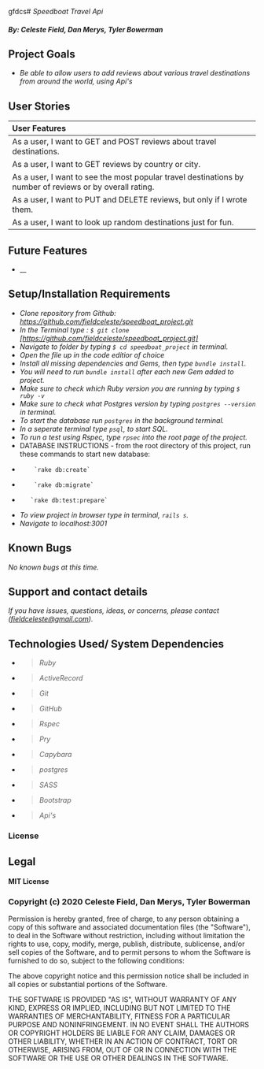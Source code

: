 gfdcs# _Speedboat Travel Api_


#### _By: Celeste Field, Dan Merys, Tyler Bowerman_

## Project Goals
* _Be able to allow users to add reviews about various travel destinations from around the world, using Api's_

## User Stories
|User Features|
| :-----|
| As a user, I want to GET and POST reviews about travel destinations.| 
| As a user, I want to GET reviews by country or city.|
| As a user, I want to see the most popular travel destinations by number of reviews or by overall rating.|
| As a user, I want to PUT and DELETE reviews, but only if I wrote them.| 
| As a user, I want to look up random destinations just for fun.| 



## Future Features
* __

## Setup/Installation Requirements

* _Clone repository from Github: https://github.com/fieldceleste/speedboat_project.git_
* _In the Terminal type : `$ git clone` [https://github.com/fieldceleste/speedboat_project.git]_
* _Navigate to folder by typing  `$ cd speedboat_project` in terminal._
* _Open the file up in the code editior of choice_
* _Install all missing dependencies and Gems, then type `bundle install`._
* _You will need to run `bundle install` after each new Gem added to project._
* _Make sure to check which Ruby version you are running by typing `$ ruby -v`_
* _Make sure to check what Postgres version by typing `postgres --version` in terminal._
* _To start the database run `postgres` in the background terminal._
* _In a seperate terminal type `psql`, to start SQL._
* _To run a test using Rspec, type `rpsec` into the root page of the project._
* DATABASE INSTRUCTIONS - from the root directory of this project, run these commands to start new database:
*         `rake db:create`
*         `rake db:migrate`
*        `rake db:test:prepare`

* _To view project in browser type in terminal, `rails s`._
* _Navigate to localhost:3001_


## Known Bugs
_No known bugs at this time._

## Support and contact details
_If you have issues, questions, ideas, or concerns, please contact (fieldceleste@gmail.com)._

## Technologies Used/ System Dependencies

* >_Ruby_
* >_ActiveRecord_
* >_Git_
* >_GitHub_
* >_Rspec_
* >_Pry_
* >_Capybara_
* >_postgres_
* >_SASS_
* >_Bootstrap_
* >_Api's_

### License
## Legal

#### MIT License

### Copyright (c) 2020 Celeste Field, Dan Merys, Tyler Bowerman

Permission is hereby granted, free of charge, to any person obtaining a copy
of this software and associated documentation files (the "Software"), to deal
in the Software without restriction, including without limitation the rights
to use, copy, modify, merge, publish, distribute, sublicense, and/or sell
copies of the Software, and to permit persons to whom the Software is
furnished to do so, subject to the following conditions:

The above copyright notice and this permission notice shall be included in all
copies or substantial portions of the Software.

THE SOFTWARE IS PROVIDED "AS IS", WITHOUT WARRANTY OF ANY KIND, EXPRESS OR
IMPLIED, INCLUDING BUT NOT LIMITED TO THE WARRANTIES OF MERCHANTABILITY,
FITNESS FOR A PARTICULAR PURPOSE AND NONINFRINGEMENT. IN NO EVENT SHALL THE
AUTHORS OR COPYRIGHT HOLDERS BE LIABLE FOR ANY CLAIM, DAMAGES OR OTHER
LIABILITY, WHETHER IN AN ACTION OF CONTRACT, TORT OR OTHERWISE, ARISING FROM,
OUT OF OR IN CONNECTION WITH THE SOFTWARE OR THE USE OR OTHER DEALINGS IN THE
SOFTWARE.
